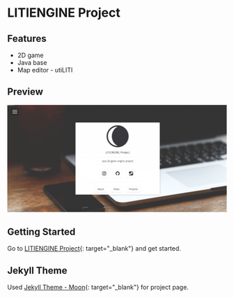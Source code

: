 # LITIENGINE Project 

## Features

* 2D game
* Java base
* Map editor - utiLITI

## Preview

![screenshot of Page](assets/img/page.png)

## Getting Started

Go to [LITIENGINE Project](https://20-2-skku-oss.github.io/2020-2-OSS-1/){: target="_blank"} and get started.

## Jekyll Theme

Used [Jekyll Theme - Moon](https://github.com/TaylanTatli/Moon.git){: target="_blank"} for project page.
